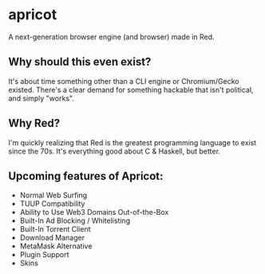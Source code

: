 # apricot
A next-generation browser engine (and browser) made in Red.

## Why should this even exist?

It's about time something other than a CLI engine or Chromium/Gecko existed. There's a clear demand for something hackable that isn't political, and simply "works".

## Why Red?

I'm quickly realizing that Red is the greatest programming language to exist since the 70s. It's everything good about C & Haskell, but better.

## Upcoming features of Apricot:

- Normal Web Surfing
- TUUP Compatibility
- Ability to Use Web3 Domains Out-of-the-Box
- Built-In Ad Blocking / Whitelisting
- Built-In Torrent Client
- Download Manager
- MetaMask Alternative
- Plugin Support
- Skins
